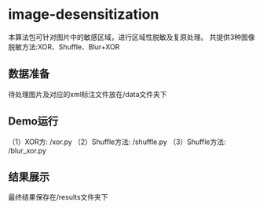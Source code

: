 # image-desensitization
本算法包可针对图片中的敏感区域，进行区域性脱敏及复原处理。
共提供3种图像脱敏方法:XOR、Shuffle、Blur+XOR

## 数据准备
待处理图片及对应的xml标注文件放在/data文件夹下

## Demo运行
（1）XOR方:
 /xor.py
（2）Shuffle方法:
 /shuffle.py
（3）Shuffle方法:
 /blur_xor.py
 
 ## 结果展示
 最终结果保存在/results文件夹下

